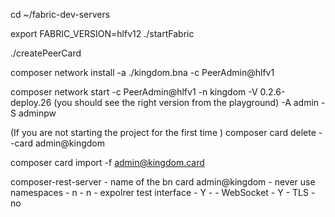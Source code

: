 cd ~/fabric-dev-servers

export FABRIC_VERSION=hlfv12
./startFabric

./createPeerCard

composer network install -a ./kingdom.bna -c PeerAdmin@hlfv1

composer network start -c PeerAdmin@hlfv1 -n kingdom -V 0.2.6-deploy.26 (you should see the right version from the playground) -A admin -S adminpw

(If you are not starting the project for the first time ) 
composer card delete --card admin@kingdom

composer card import -f admin@kingdom.card

composer-rest-server 
	- name of the bn card admin@kingdom
	- never use namespaces 
	- n
	- n
	- expolrer test interface - Y
	- 
	- WebSocket - Y
	- TLS - no 
